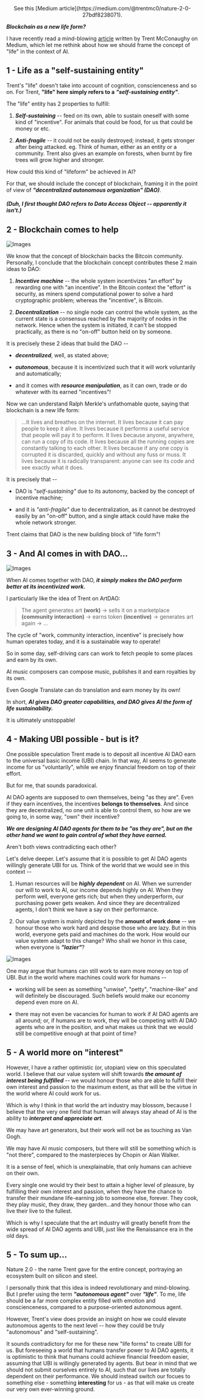<center> See this [Medium article](https://medium.com/@trentmc0/nature-2-0-27bdf8238071). </center>

***Blockchain as a new life form?***

I have recently read a mind-blowing [article](https://medium.com/@trentmc0/nature-2-0-27bdf8238071) written by Trent McConaughy on Medium, which let me rethink about how we should frame the concept of "life" in the context of AI.

## **1 - Life as a "self-sustaining entity"**

Trent's "life" doesn't take into account of cognition, conscienceness and so on. For Trent, **"life" here simply refers to a** ***"self-sustaining entity"***. 

The "life" entity has 2 properties to fulfill:

1. ***Self-sustaining*** -- feed on its own, able to sustain oneself with some kind of "incentive". For animals that could be food, for us that could be money or etc.

2. ***Anti-fragile*** -- it could not be easily destroyed; instead, it gets stronger after being attacked. eg. Think of human, either as an entity or a community. Trent also gives an example on forests, when burnt by fire trees will grow higher and stronger.

How could this kind of "lifeform" be achieved in AI?

For that, we should include the concept of blockchain, framing it in the point of view of ***"decentralized autonomous organization" (DAO)***.

<!-- ![Images](../images/dao.png) -->

##### (Duh, I first thought DAO refers to Data Access Object -- apparently it isn't.)

## **2 - Blockchain comes to help**

![Images](../images/blockchain.png)

We know that the concept of blockchain backs the Bitcoin community. Personally, I conclude that the blockchain concept contributes these 2 main ideas to DAO:

1. ***Incentive machine*** -- the whole system incentivizes "an effort" by rewarding one with "an incentive". In the Bitcoin context the "effort" is security, as miners spend computational power to solve a hard cryptographic problem; whereas the "incentive", is Bitcoin.

2. ***Decentralization*** -- no single node can control the whole system, as the current state is a consensus reached by the majority of nodes in the network. Hence when the system is initiated, it can't be stopped practically, as there is no "on-off" button held on by someone.

It is precisely these 2 ideas that build the DAO --

- ***decentralized***, well, as stated above;

- ***autonomous***, because it is incentivized such that it will work voluntarily and automatically;

- and it comes with ***resource manipulation***, as it can own, trade or do whatever with its earned "incentives"!

Now we can understand Ralph Merkle's unfathomable quote, saying that blockchain is a new life form:

> …It lives and breathes on the internet. It lives because it can pay people to keep it alive. It lives because it performs a useful service that people will pay it to perform. It lives because anyone, anywhere, can run a copy of its code. It lives because all the running copies are constantly talking to each other. It lives because if any one copy is corrupted it is discarded, quickly and without any fuss or muss. It lives because it is radically transparent: anyone can see its code and see exactly what it does.

It is precisely that --

- DAO is *"self-sustaining"* due to its autonomy, backed by the concept of incentive machine;

- and it is *"anti-fragile"* due to decentralization, as it cannot be destroyed easily by an "on-off" button, and a single attack could have make the whole network stronger.

Trent claims that DAO is the new building block of "life form"!

## **3 - And AI comes in with DAO...**

![Images](../images/work-for-you.jpg)

When AI comes together with DAO, ***it simply makes the DAO perform better at its incentivized work.***

I particularly like the idea of Trent on ArtDAO: 

> The agent generates art **(work)** -> sells it on a marketplace **(community interaction)** -> earns token **(incentive)** -> generates art again -> ...

The cycle of "work, community interaction, incentive" is precisely how human operates today, and it is a sustainable way to operate!

So in some day, self-driving cars can work to fetch people to some places and earn by its own.

AI music composers can compose music, publishes it and earn royalties by its own.

Even Google Translate can do translation and earn money by its own!

In short, ***AI gives DAO greater capabilities, and DAO gives AI the form of life sustainability.***

It is ultimately unstoppable!

<!-- ![Images](../images/unstoppable.jpg) -->

## **4 - Making UBI possible - but is it?**

One possible speculation Trent made is to deposit all incentive AI DAO earn to the universal basic income (UBI) chain. In that way, AI seems to generate income for us "voluntarily", while we enjoy financial freedom on top of their effort.

But for me, that sounds paradoxical.

AI DAO agents are supposed to own themselves, being "as they are". Even if they earn incentives, the incentives **belongs to themselves**. And since they are decentralized, no one unit is able to control them, so how are we going to, in some way, "own" their incentive?

***We are designing AI DAO agents for them to be "as they are", but on the other hand we want to gain control of what they have earned.*** 

Aren't both views contradicting each other?

Let's delve deeper. Let's assume that it is possible to get AI DAO agents willingly generate UBI for us. Think of the world that we would see in this context --

1. Human resources will be ***highly dependent*** on AI. When we surrender our will to work to AI, our income depends highly on AI. When they perform well, everyone gets rich; but when they underperform, our purchasing power gets weaken. And since they are decentralized agents, I don't think we have a say on their performance.

2. Our value system is mainly depicted by the **amount of work done** -- we honour those who work hard and despise those who are lazy. But in this world, everyone gets paid and machines do the work. How would our value system adapt to this change? Who shall we honor in this case, when everyone is ***"lazier"***?

![Images](../images/ubi.jpeg)

One may argue that humans can still work to earn more money on top of UBI. But in the world where machines could work for humans -- 

- working will be seen as something "unwise", "petty", "machine-like" and will definitely be discouraged. Such beliefs would make our economy depend even more on AI. 

- there may not even be vacancies for human to work if AI DAO agents are all around; or, if humans are to work, they will be competing with AI DAO agents who are in the position, and what makes us think that we would still be competitive enough at that point of time?

## **5 - A world more on "interest"**

However, I have a rather optimistic (or, utopian) view on this speculated world. I believe that our value system will shift towards ***the amount of interest being fulfilled*** -- we would honour those who are able to fulfill their own interest and passion to the maximum extent, as that will be the virtue in the world where AI could work for us.

Which is why I think in that world the art industry may blossom, because I believe that the very one field that human will always stay ahead of AI is the ability to ***interpret and appreciate art***. 

We may have art generators, but their work will not be as touching as Van Gogh. 

We may have AI music composers, but there will still be something which is "not there", compared to the masterpieces by Chopin or Alan Walker.

It is a sense of feel, which is unexplainable, that only humans can achieve on their own.

Every single one would try their best to attain a higher level of pleasure, by fulfilling their own interest and passion, when they have the chance to transfer their mundane life-earning job to someone else, forever. They cook, they play music, they draw, they garden...and they honour those who can live their live to the fullest.

Which is why I speculate that the art industry will greatly benefit from the wide spread of AI DAO agents and UBI, just like the Renaissance era in the old days.

## **5 - To sum up...**

Nature 2.0 - the name Trent gave for the entire concept, portraying an ecosystem built on silicon and steel.

I personally think that this idea is indeed revolutionary and mind-blowing. But I prefer using the term ***"autonomous agent"*** over ***"life"***. To me, life should be a far more complex entity filled with emotion and conscienceness, compared to a purpose-oriented autonomous agent. 

However, Trent's view does provide an insight on how we could elevate autonomous agents to the next level -- how they could be truly "autonomous" and "self-sustaining".

It sounds contradictory for me for these new "life forms" to create UBI for us. But foreseeing a world that humans transfer power to AI DAO agents, it is optimistic to think that humans could achieve financial freedom easier, assuming that UBI is willingly generated by agents. But bear in mind that we should not submit ourselves entirely to AI, such that our lives are totally dependent on their performance. We should instead switch our focues to something else - something **interesting** for us - as that will make us create our very own ever-winning ground.